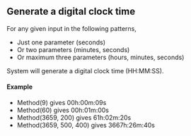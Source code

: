 ## Generate a digital clock time

For any given input in the following patterns,
- Just one parameter (seconds)
- Or two parameters (minutes, seconds)
- Or maximum three parameters (hours, minutes, seconds)

System will generate a digital clock time (HH:MM:SS).

#### Example

- Method(9) gives 00h:00m:09s
- Method(60) gives 00h:01m:00s
- Method(3659, 200) gives 61h:02m:20s
- Method(3659, 500, 400) gives 3667h:26m:40s
